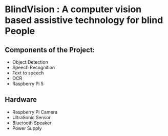 # BlindVision : A computer vision based assistive technology for blind People

## Components of the Project:
- Object Detection
- Speech Recognition
- Text to speech
- OCR
- Raspberry Pi 5

## Hardware
- Raspberry Pi Camera
- UltraSonic Sensor
- Bluetooth Speaker
- Power Supply